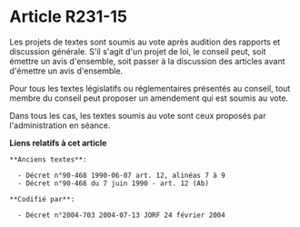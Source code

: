 # Article R231-15

Les projets de textes sont soumis au vote après audition des rapports et discussion générale. S'il s'agit d'un projet de loi,
le conseil peut, soit émettre un avis d'ensemble, soit passer à la discussion des articles avant d'émettre un avis
d'ensemble.

Pour tous les textes législatifs ou réglementaires présentés au conseil, tout membre du conseil peut proposer un amendement
qui est soumis au vote.

Dans tous les cas, les textes soumis au vote sont ceux proposés par l'administration en séance.

**Liens relatifs à cet article**

	**Anciens textes**:

	  - Décret n°90-468 1990-06-07 art. 12, alinéas 7 à 9
	  - Décret n°90-468 du 7 juin 1990 - art. 12 (Ab)

	**Codifié par**:

	  - Décret n°2004-703 2004-07-13 JORF 24 février 2004
